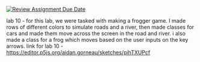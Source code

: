 [![Review Assignment Due Date](https://classroom.github.com/assets/deadline-readme-button-24ddc0f5d75046c5622901739e7c5dd533143b0c8e959d652212380cedb1ea36.svg)](https://classroom.github.com/a/JDpeH8ak)


lab 10 - for this lab, we were tasked with making a frogger game. I made rows of different colors to simulate roads and a river, then made classes for cars and made them move across the screen in the road and river. i also made a class for a frog which moves based on the user inputs on the key arrows. 
link for lab 10 - https://editor.p5js.org/aidan.gorneau/sketches/pihTXUPcf
